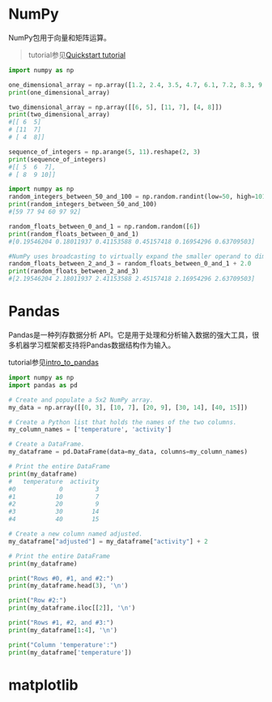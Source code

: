 # NumPy

NumPy包用于向量和矩阵运算。

> tutorial参见[Quickstart tutorial](https://numpy.org/doc/stable/user/quickstart.html)

```python
import numpy as np

one_dimensional_array = np.array([1.2, 2.4, 3.5, 4.7, 6.1, 7.2, 8.3, 9.5])
print(one_dimensional_array)

two_dimensional_array = np.array([[6, 5], [11, 7], [4, 8]])
print(two_dimensional_array)
#[[ 6  5]
# [11  7]
# [ 4  8]]

sequence_of_integers = np.arange(5, 11).reshape(2, 3)
print(sequence_of_integers)
#[[ 5  6  7], 
# [ 8  9 10]]

import numpy as np
random_integers_between_50_and_100 = np.random.randint(low=50, high=101, size=(6))
print(random_integers_between_50_and_100)
#[59 77 94 60 97 92]

random_floats_between_0_and_1 = np.random.random([6])
print(random_floats_between_0_and_1) 
#[0.19546204 0.18011937 0.41153588 0.45157418 0.16954296 0.63709503]

#NumPy uses broadcasting to virtually expand the smaller operand to dimensions compatible for linear algebra
random_floats_between_2_and_3 = random_floats_between_0_and_1 + 2.0
print(random_floats_between_2_and_3)
#[2.19546204 2.18011937 2.41153588 2.45157418 2.16954296 2.63709503]

```





# Pandas

Pandas是一种列存数据分析 API。它是用于处理和分析输入数据的强大工具，很多机器学习框架都支持将Pandas数据结构作为输入。

tutorial参见[intro_to_pandas](https://colab.research.google.com/notebooks/mlcc/intro_to_pandas.ipynb)

```python
import numpy as np
import pandas as pd

# Create and populate a 5x2 NumPy array.
my_data = np.array([[0, 3], [10, 7], [20, 9], [30, 14], [40, 15]])

# Create a Python list that holds the names of the two columns.
my_column_names = ['temperature', 'activity']

# Create a DataFrame.
my_dataframe = pd.DataFrame(data=my_data, columns=my_column_names)

# Print the entire DataFrame
print(my_dataframe)
#   temperature  activity
#0            0         3
#1           10         7
#2           20         9
#3           30        14
#4           40        15

# Create a new column named adjusted.
my_dataframe["adjusted"] = my_dataframe["activity"] + 2

# Print the entire DataFrame
print(my_dataframe)

print("Rows #0, #1, and #2:")
print(my_dataframe.head(3), '\n')

print("Row #2:")
print(my_dataframe.iloc[[2]], '\n')

print("Rows #1, #2, and #3:")
print(my_dataframe[1:4], '\n')

print("Column 'temperature':")
print(my_dataframe['temperature'])


```





# matplotlib